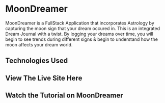 # MoonDreamer

MoonDreamer is a FullStack Application that incorporates Astrology by capturing 
the moon sign that your dream occured in. This is an integrated Dream Journal with 
a twist. By logging your dreams over time, you will begin to see trends during different
signs & begin to understand how the moon affects your dream world. 

## Technologies Used 


## View The Live Site Here 
## Watch the Tutorial on MoonDreamer 